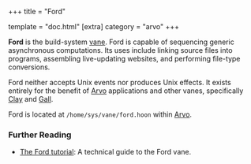 +++
title = "Ford"

template = "doc.html"
[extra]
category = "arvo"
+++

**Ford** is the build-system [vane](../vane). Ford is capable of sequencing generic asynchronous computations. Its uses include linking source files into programs, assembling live-updating websites, and performing file-type conversions.

Ford neither accepts Unix events nor produces Unix effects. It exists entirely for the benefit of [Arvo](../arvo) applications and other vanes, specifically [Clay](../clay) and [Gall](../gall).

Ford is located at `/home/sys/vane/ford.hoon` within [Arvo](../arvo).

### Further Reading

- [The Ford tutorial](/docs/arvo/ford/ford): A technical guide to the Ford vane.
